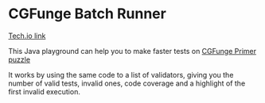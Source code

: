 # CGFunge Batch Runner
[Tech.io link](https://tech.io/playgrounds/51348/cgfunge-batch-runner)

This Java playground can help you to make faster tests on [CGFunge Primer puzzle](https://www.codingame.com/ide/puzzle/cgfunge-prime) 

It works by using the same code to a list of validators, giving you the number of valid tests, invalid ones, code coverage and a highlight of the first invalid execution.
